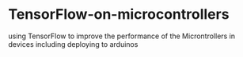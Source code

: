 # TensorFlow-on-microcontrollers
using TensorFlow to improve the performance of the Microntrollers in devices including deploying to arduinos
